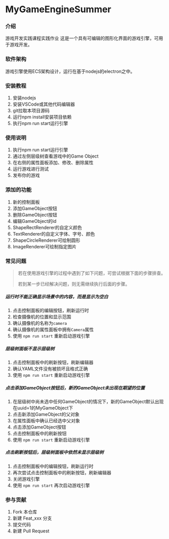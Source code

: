 # MyGameEngineSummer

### 介绍
游戏开发实践课程实践作业
这是一个具有可编辑的图形化界面的游戏引擎，可用于游戏开发。

### 软件架构
游戏引擎使用ECS架构设计，运行在基于nodejs的electron之中。


### 安装教程

1.  安装nodejs
2.  安装VSCode或其他代码编辑器
3.  git拉取本项目源码
4.  运行npm install安装项目依赖
5.  执行npm run start运行引擎

### 使用说明

1. 执行npm run start运行引擎
2. 通过左侧层级树查看游戏中的Game Object
3. 在右侧的属性面板添加、修改、删除属性
4. 运行游戏进行测试
5. 发布你的游戏

### 添加的功能
1. 新的控制面板
2. 添加GameObject按钮
3. 删除GameObject按钮
4. 编辑GameObject的id
5. ShapeRectRenderer的自定义颜色
6. TextRenderer的自定义字体、字号、颜色
7. ShapeCircleRenderer可绘制圆形
8. ImageRenderer可绘制指定图片

### 常见问题

>若在使用游戏引擎的过程中遇到了如下问题，可尝试根据下面的步骤排查。
> 
>若到某一步已经解决问题，则无需继续执行后面的步骤。

##### 运行时不能正确显示场景中的内容，而是显示为空白
1. 点击控制面板的编辑按钮，刷新运行时
2. 检查摄像机的位置和显示范围
3. 确认摄像机的名称为`camera`
4. 确认摄像机的属性面板中拥有`Camera`属性
5. 使用 `npm run start` 重新启动游戏引擎

##### 层级树面板不显示层级树
1. 点击控制面板中的刷新按钮，刷新编辑器
2. 确认YAML文件没有被损坏且格式正确
3. 使用 `npm run start` 重新启动游戏引擎

##### 点击添加GameObject按钮后，新的GameObject未出现在期望的位置
1. 在层级树中尚未选中任何GameObject的情况下，新的GameObject默认出现在uuid=1的MyGameObject下
2. 点击新添加GameObject的父对象
3. 在属性面板中确认已经选中父对象
4. 点击添加GameObject按钮
5. 点击控制面板中的刷新按钮
6. 使用 `npm run start` 重新启动游戏引擎

##### 点击刷新按钮后，层级树面板中依然未显示层级树
1. 点击控制面板中的编辑按钮，刷新运行时
2. 再次尝试点击控制面板中的刷新按钮，刷新编辑器
3. 关闭游戏引擎
4. 使用 `npm run start` 再次启动游戏引擎

### 参与贡献

1.  Fork 本仓库
2.  新建 Feat_xxx 分支
3.  提交代码
4.  新建 Pull Request
